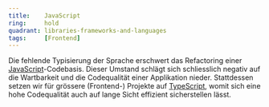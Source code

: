 ```yaml
---
title:    JavaScript  
ring:     hold  
quadrant: libraries-frameworks-and-languages
tags:     [Frontend]
---
```


Die fehlende Typisierung der Sprache erschwert das Refactoring einer [JavaScript][javascript]-Codebasis. Dieser Umstand
schlägt sich schliesslich negativ auf die Wartbarkeit und die Codequalität einer Applikation nieder. Stattdessen setzen
wir für grössere (Frontend-) Projekte auf [TypeScript][typescript], womit sich eine hohe Codequalität auch auf
lange Sicht effizient sicherstellen lässt.

[javascript]: https://www.javascript.com/
[typescript]: /libraries-frameworks-and-languages/typescript

